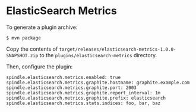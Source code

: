 ElasticSearch Metrics
=====================

To generate a plugin archive:

    $ mvn package

Copy the contents of `target/releases/elasticsearch-metrics-1.0.0-SNAPSHOT.zip` to the `plugins/elasticsearch-metrics` directory.

Then, configure the plugin:

    spindle.elasticsearch.metrics.enabled: true
    spindle.elasticsearch.metrics.graphite.hostname: graphite.example.com
    spindle.elasticsearch.metrics.graphite.port: 2003
    spindle.elasticsearch.metrics.graphite.report_interval: 1m
    spindle.elasticsearch.metrics.graphite.prefix: elasticsearch
    spindle.elasticsearch.metrics.stats.indices: foo, bar, baz
